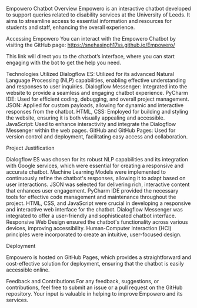 Empowero Chatbot
Overview
Empowero is an interactive chatbot developed to support queries related to disability services at the University of Leeds. It aims to streamline access to essential information and resources for students and staff, enhancing the overall experience.

Accessing Empowero
You can interact with the Empowero Chatbot by visiting the GitHub page: https://snehasingh17ss.github.io/Empowero/

This link will direct you to the chatbot’s interface, where you can start engaging with the bot to get the help you need.

Technologies Utilized
Dialogflow ES: Utilized for its advanced Natural Language Processing (NLP) capabilities, enabling effective understanding and responses to user inquiries.
Dialogflow Messenger: Integrated into the website to provide a seamless and engaging chatbot experience.
PyCharm IDE: Used for efficient coding, debugging, and overall project management.
JSON: Applied for custom payloads, allowing for dynamic and interactive responses from the chatbot.
HTML, CSS: Employed for building and styling the website, ensuring it is both visually appealing and accessible.
JavaScript: Used to enhance interactivity and integrate the Dialogflow Messenger within the web pages.
GitHub and GitHub Pages: Used for version control and deployment, facilitating easy access and collaboration.

Project Justification

Dialogflow ES was chosen for its robust NLP capabilities and its integration with Google services, which were essential for creating a responsive and accurate chatbot.
Machine Learning Models were implemented to continuously refine the chatbot's responses, allowing it to adapt based on user interactions.
JSON was selected for delivering rich, interactive content that enhances user engagement.
PyCharm IDE provided the necessary tools for effective code management and maintenance throughout the project.
HTML, CSS, and JavaScript were crucial in developing a responsive and interactive web interface for the chatbot.
Dialogflow Messenger was integrated to offer a user-friendly and sophisticated chatbot interface.
Responsive Web Design ensured the chatbot's functionality across various devices, improving accessibility.
Human-Computer Interaction (HCI) principles were incorporated to create an intuitive, user-focused design.


Deployment

Empowero is hosted on GitHub Pages, which provides a straightforward and cost-effective solution for deployment, ensuring that the chatbot is easily accessible online.

Feedback and Contributions
For any feedback, suggestions, or contributions, feel free to submit an issue or a pull request on the GitHub repository. Your input is valuable in helping to improve Empowero and its services.
